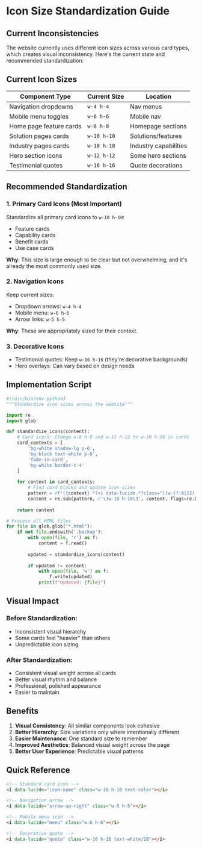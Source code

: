 # Icon Size Standardization Guide

## Current Inconsistencies

The website currently uses different icon sizes across various card types, which creates visual inconsistency. Here's the current state and recommended standardization:

## Current Icon Sizes

| Component Type | Current Size | Location |
|----------------|--------------|----------|
| Navigation dropdowns | `w-4 h-4` | Nav menus |
| Mobile menu toggles | `w-6 h-6` | Mobile nav |
| Home page feature cards | `w-8 h-8` | Homepage sections |
| Solution pages cards | `w-10 h-10` | Solutions/features |
| Industry pages cards | `w-10 h-10` | Industry capabilities |
| Hero section icons | `w-12 h-12` | Some hero sections |
| Testimonial quotes | `w-16 h-16` | Quote decorations |

## Recommended Standardization

### 1. **Primary Card Icons** (Most Important)
Standardize all primary card icons to `w-10 h-10`:
- Feature cards
- Capability cards
- Benefit cards
- Use case cards

**Why**: This size is large enough to be clear but not overwhelming, and it's already the most commonly used size.

### 2. **Navigation Icons**
Keep current sizes:
- Dropdown arrows: `w-4 h-4`
- Mobile menu: `w-6 h-6`
- Arrow links: `w-5 h-5`

**Why**: These are appropriately sized for their context.

### 3. **Decorative Icons**
- Testimonial quotes: Keep `w-16 h-16` (they're decorative backgrounds)
- Hero overlays: Can vary based on design needs

## Implementation Script

```python
#!/usr/bin/env python3
"""Standardize icon sizes across the website"""

import re
import glob

def standardize_icons(content):
    # Card icons: Change w-8 h-8 and w-12 h-12 to w-10 h-10 in cards
    card_contexts = [
        'bg-white shadow-lg p-6',
        'bg-black text-white p-6',
        'fade-in-card',
        'bg-white border-t-4'
    ]
    
    for context in card_contexts:
        # Find card blocks and update icon sizes
        pattern = rf'({context}.*?<i data-lucide.*?class=")(w-(?:8|12) h-(?:8|12))('
        content = re.sub(pattern, r'\1w-10 h-10\3', content, flags=re.DOTALL)
    
    return content

# Process all HTML files
for file in glob.glob("*.html"):
    if not file.endswith('.backup'):
        with open(file, 'r') as f:
            content = f.read()
        
        updated = standardize_icons(content)
        
        if updated != content:
            with open(file, 'w') as f:
                f.write(updated)
            print(f"Updated: {file}")
```

## Visual Impact

### Before Standardization:
- Inconsistent visual hierarchy
- Some cards feel "heavier" than others
- Unpredictable icon sizing

### After Standardization:
- Consistent visual weight across all cards
- Better visual rhythm and balance
- Professional, polished appearance
- Easier to maintain

## Benefits

1. **Visual Consistency**: All similar components look cohesive
2. **Better Hierarchy**: Size variations only where intentionally different
3. **Easier Maintenance**: One standard size to remember
4. **Improved Aesthetics**: Balanced visual weight across the page
5. **Better User Experience**: Predictable visual patterns

## Quick Reference

```html
<!-- Standard card icon -->
<i data-lucide="icon-name" class="w-10 h-10 text-color"></i>

<!-- Navigation arrow -->
<i data-lucide="arrow-up-right" class="w-5 h-5"></i>

<!-- Mobile menu icon -->
<i data-lucide="menu" class="w-6 h-6"></i>

<!-- Decorative quote -->
<i data-lucide="quote" class="w-16 h-16 text-white/20"></i>
```
